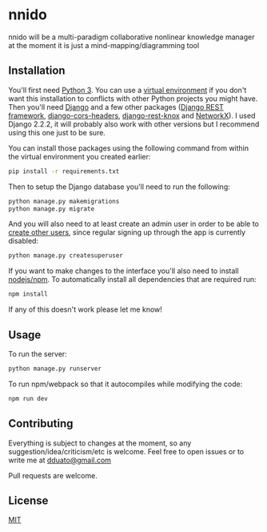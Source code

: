 # nnido

nnido will be a multi-paradigm collaborative nonlinear knowledge manager
at the moment it is just a mind-mapping/diagramming tool

## Installation

You'll first need [Python 3](https://www.python.org/downloads/). You can use a [virtual environment](https://virtualenv.pypa.io/en/latest/#) if you don't want this installation to conflicts with other Python projects you might have.
Then you'll need [Django](https://www.djangoproject.com/) and a few other packages ([Django REST framework](https://www.django-rest-framework.org/), [django-cors-headers](https://github.com/adamchainz/django-cors-headers), [django-rest-knox](https://github.com/James1345/django-rest-knox) and [NetworkX](https://networkx.org/)). I used Django 2.2.2, it will probably also work with other versions but I recommend using this one just to be sure.

You can install those packages using the following command from within the virtual environment you created earlier:

```bash
pip install -r requirements.txt
```

Then to setup the Django database you'll need to run the following:
```bash
python manage.py makemigrations
python manage.py migrate
```

And you will also need to at least create an admin user in order to be able to [create other users](https://docs.djangoproject.com/en/3.1/topics/auth/default/#managing-users-in-the-admin), since regular signing up through the app is currently disabled:
```bash
python manage.py createsuperuser
```

If you want to make changes to the interface you'll also need to install [nodejs/npm](https://nodejs.org/en/download/). To automatically install all dependencies that are required run:
```bash
npm install
```

If any of this doesn't work please let me know!

## Usage

To run the server:
```bash
python manage.py runserver
```

To run npm/webpack so that it autocompiles while modifying the code:
```bash
npm run dev
```

## Contributing
Everything is subject to changes at the moment, so any suggestion/idea/criticism/etc is welcome. Feel free to open issues or to write me at dduato@gmail.com

Pull requests are welcome.

## License
[MIT](https://choosealicense.com/licenses/mit/)